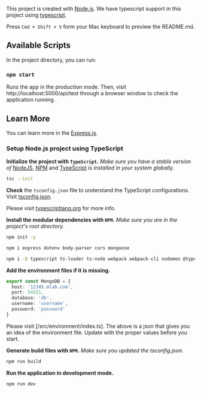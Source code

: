 This project is created with [Node.js](https://nodejs.org/en/docs/).
We have typescript support in this project using [typescript](https://code.visualstudio.com/docs/typescript/typescript-compiling).

Press  `Cmd + Shift + V`  form your Mac keyboard to preview the README.md.

## Available Scripts

In the project directory, you can run:

### `npm start`

Runs the app in the production mode. Then, visit http://localhost:5000/api/test through a browser window to check the application running.

## Learn More

You can learn more in the [Express.js](https://expressjs.com/en/starter/installing.html).

### Setup Node.js project using TypeScript

**Initialize the project with `TypeScript`.** *Make sure you have a stable version of* [NodeJS](https://nodejs.org/en/), [NPM](https://www.npmjs.com/) and [TypeScript](https://code.visualstudio.com/docs/typescript/typescript-compiling) *is installed in your system globally.*

```bash
tsc --init
```

**Check** the `tsconfig.json` file to understand the TypeScript configurations. Visit [tsconfig.json](https://bitbucket.org/abhisekdutta507/nodejs-quick-start-typescript/src/master/tsconfig.json).

Please visit [typescriptlang.org](https://www.typescriptlang.org/docs/handbook/tsconfig-json.html) for more info.

**Install the modular dependencies with `NPM`.** *Make sure you are in the project's root directory.*

```bash
npm init -y

npm i express dotenv body-parser cors mongoose

npm i -D typescript ts-loader ts-node webpack webpack-cli nodemon @types/cors @types/express @types/mongoose @types/node
```

**Add the environment files if it is missing.**

```ts
export const MongoDB = {
  host: '12345.mlab.com',
  port: 54321,
  database: 'db',
  username: 'username',
  password: 'password'
}
```

Please visit [/src/environment/index.ts]. The above is a json that gives you an idea of the environment file. Update with the proper values before you start.

**Generate build files with `NPM`.** *Make sure you updated the tsconfig.json.*

```bash
npm run build
```

**Run the application in development mode.** 

```bash
npm run dev
```